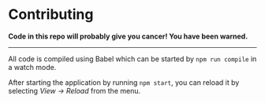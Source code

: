 # Contributing

**Code in this repo will probably give you cancer! You have been warned.**

---

All code is compiled using Babel which can be started by ```npm run compile``` in a watch mode.

After starting the application by running ```npm start```, you can reload it by selecting *View -> Reload* from the menu.
